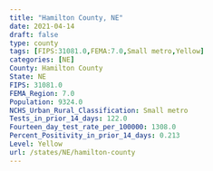 ```yaml
---
title: "Hamilton County, NE"
date: 2021-04-14
draft: false
type: county
tags: [FIPS:31081.0,FEMA:7.0,Small metro,Yellow]
categories: [NE]
County: Hamilton County
State: NE
FIPS: 31081.0
FEMA_Region: 7.0
Population: 9324.0
NCHS_Urban_Rural_Classification: Small metro
Tests_in_prior_14_days: 122.0
Fourteen_day_test_rate_per_100000: 1308.0
Percent_Positivity_in_prior_14_days: 0.213
Level: Yellow
url: /states/NE/hamilton-county
---
```



